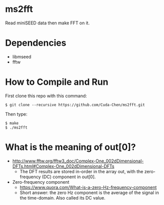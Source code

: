 # ms2fft
Read miniSEED data then make FFT on it.

# Dependencies
- libmseed
- fftw

# How to Compile and Run
First clone this repo with this command:
```
$ git clone --recursive https://github.com/Cuda-Chen/ms2fft.git
```

Then type:
```
$ make
$ ./ms2fft
```

# What is the meaning of out[0]?
- http://www.fftw.org/fftw3_doc/Complex-One_002dDimensional-DFTs.html#Complex-One_002dDimensional-DFTs
    - The DFT results are stored in-order in the array out, with the zero-frequency (DC) component in out[0]. 
- Zero-frequency component
    - https://www.quora.com/What-is-a-zero-Hz-frequency-component
    - Short answer: the zero Hz component is the average of the signal in the time-domain. Also called its DC value.
